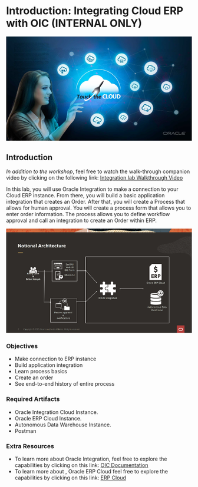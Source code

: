 # Introduction: Integrating Cloud ERP with OIC (INTERNAL ONLY)

<!-- Comment out table of contents
## Table of Contents
[Introduction](#introduction)
-->

![](./images/intro.png " ")

## Introduction

*In addition to the workshop*, feel free to watch the walk-through companion video by clicking on the following link:
[Integration lab Walkthrough Video](<INSERT LINK HERE>)

In this lab, you will use Oracle Integration to make a connection to your Cloud ERP instance. From there, you will build a basic application integration that creates an Order. After that, you will create a Process that allows for human approval. You will create a process form that allows you to enter order information. The process allows you to define workflow approval and call an integration to create an Order within ERP.

![](./images/Notionalarch.png " ")

### Objectives
- Make connection to ERP instance
- Build application integration
- Learn process basics
- Create an order
- See end-to-end history of entire process

### Required Artifacts

- Oracle Integration Cloud Instance.
- Oracle ERP Cloud Instance.
- Autonomous Data Warehouse Instance. 
- Postman

### Extra Resources
-   To learn more about Oracle Integration, feel free to explore the capabilities by clicking on this link: [OIC Documentation](https://docs.oracle.com/en/cloud/paas/integration-cloud/index.html)
-   To learn more about , Oracle ERP Cloud feel free to explore the capabilities by clicking on this link: [ERP Cloud](https://go.oracle.com/LP=85331?elqCampaignId=48423&src1=ad:pas:go:dg:erp&src2=wwmk160606p00030c0001&SC=sckw=WWMK160606P00030C0001&mkwid=%7cpmt%7ce%7cpdv%7cc%7c&GOOGLE&oracle+erp+cloud&Cj0KCQjw7qn1BRDqARIsAKMbHDaSJX4r2woRQrLHIFTCk3imWrf6ORbhp3f1czxUvvxVTsz8Votd7TQaAhggEALw_wcB&gclid=Cj0KCQjw7qn1BRDqARIsAKMbHDaSJX4r2woRQrLHIFTCk3imWrf6ORbhp3f1czxUvvxVTsz8Votd7TQaAhggEALw_wcB&gclsrc=aw.ds)
